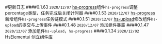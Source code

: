 #更新日志
####0.1.63
`2020/12/07`
[hs-progress](#/progress/index)组件`hs-progress`调整percentage类型，任务完成后关闭计时器
####0.1.53
`2020/12/07`
[hs-progress](#/progress/index)新增组件`hs-progress`任务链模式
####0.1.51
`2020/12/07`
[hs-upload](#/upload/index)修改组件`hs-upload`的提交与上传事件
####0.1.48
`2020/12/07`
添加组件暴露
####0.1.47
`2020/12/07`
添加组件`hs-upload`，`hs-progress`
####0.1.34
`2020/12/02`
[HsElementui](#/install/index) 创立组件库